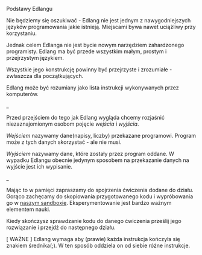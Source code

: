 Podstawy Edlangu

Nie będziemy się oszukiwać - Edlang nie jest jednym z nawygodniejszych języków programowania jakie istnieją. Miejscami bywa nawet uciążliwy przy korzystaniu.

Jednak celem Edlanga nie jest bycie nowym narzędziem zahardzonego programisty. Edlang ma być przede wszystkim małym, prostym i przejrzystym językiem. 

Wszystkie jego konstrukcję powinny być przejrzyste i zrozumiałe - zwłaszcza dla początkujących.

Edlang może być rozumiany jako lista instrukcji wykonywanych przez komputerów.

_

Przed przejściem do tego jak Edlang wygląda chcemy rozjaśnić niezaznajomionym osobom pojęcie *wejścia* i *wyjścia*.

*Wejściem* nazywamy dane(napisy, liczby) przekazane programowi. Program może z tych danych skorzystać - ale nie musi. 

*Wyjściem* nazywamy dane, które zostały przez program oddane. W wypadku Edlangu obecnie jedynym sposobem na przekazanie danych na wyjście jest ich wypisanie.

_

Mając to w pamięci zapraszamy do spojrzenia ćwiczenia dodane do działu. Gorąco zachęcamy do skopiowania przygotowanego kodu i wypróbowania go w [naszym sandboxie](/sandbox). Eksperymentowanie jest bardzo ważnym elementem nauki.

Kiedy skończysz sprawdzanie kodu do danego ćwiczenia prześlij jego rozwiązanie i przejdź do następnego działu.

[ WAŻNE ] Edlang wymaga aby (prawie) każda instrukcja kończyła się znakiem średnika(;). W ten sposób oddziela on od siebie różne instrukcje.
